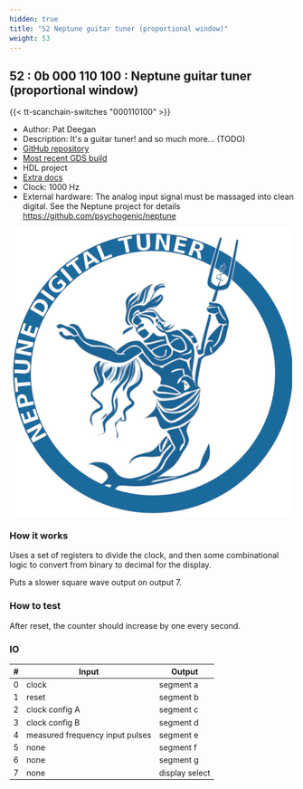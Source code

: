 ```yaml
---
hidden: true
title: "52 Neptune guitar tuner (proportional window)"
weight: 53
---
```


## 52 : 0b 000 110 100 : Neptune guitar tuner (proportional window)

{{< tt-scanchain-switches "000110100" >}}

* Author: Pat Deegan
* Description: It's a guitar tuner!  and so much more... (TODO)
* [GitHub repository](https://github.com/psychogenic/tt03_neptune_proportional)
* [Most recent GDS build](https://github.com/psychogenic/tt03_neptune_proportional/actions/runs/4759768398)
* HDL project
* [Extra docs](https://github.com/psychogenic/neptune/blob/main/README.md)
* Clock: 1000 Hz
* External hardware: The analog input signal must be massaged into clean digital.  See the Neptune project for details https://github.com/psychogenic/neptune

![picture](images/neptuneproject.jpg)

### How it works

Uses a set of registers to divide the clock, and then some combinational logic
to convert from binary to decimal for the display.

Puts a slower square wave output on output 7.


### How to test

After reset, the counter should increase by one every second.


### IO

| # | Input        | Output       |
|---|--------------|--------------|
| 0 | clock  | segment a |
| 1 | reset  | segment b |
| 2 | clock config A  | segment c |
| 3 | clock config B  | segment d |
| 4 | measured frequency input pulses  | segment e |
| 5 | none  | segment f |
| 6 | none  | segment g |
| 7 | none  | display select |

